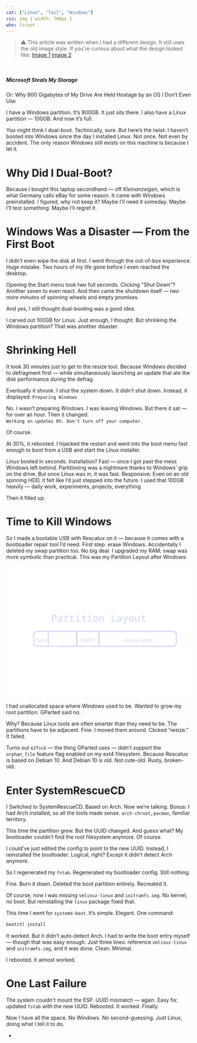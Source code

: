 ```yaml
---
cat: ["Linux", "fail", "Windows"]
css: img { width: 700px }
who: lsroot
---
```

> ⚠️ This article was written when I had a different design. It still uses the old image style. If you're curious about what the design looked like: [Image 1](https://cloud.fiosproject.de/legacyblog1.png)  [Image 2](https://cloud.fiosproject.de/legacyblog2.png)  
<br>

##### Microsoft Steals My Storage
Or: Why 800 Gigabytes of My Drive Are Held Hostage by an OS I Don’t Even Use

I have a Windows partition. It’s 800GB. It just sits there. I also have a Linux partition — 100GB. And now it’s full.

You might think I dual-boot. Technically, sure. But here’s the twist: I haven’t booted into Windows since the day I installed Linux. Not once. Not even by accident. The only reason Windows still exists on this machine is because I let it.
# Why Did I Dual-Boot?
Because I bought this laptop secondhand — off _Kleinanzeigen_, which is what Germany calls eBay for some reason. It came with Windows preinstalled. I figured, why not keep it? Maybe I’ll need it someday. Maybe I’ll test something. Maybe I’ll regret it.
# Windows Was a Disaster — From the First Boot
I didn’t even wipe the disk at first. I went through the out-of-box experience. Huge mistake. Two hours of my life gone before I even reached the desktop.

Opening the Start menu took two full seconds. Clicking "Shut Down"? Another seven to even react. And then came the shutdown itself — _two more minutes_ of spinning wheels and empty promises.

And yes, I still thought dual-booting was a good idea.

I carved out 100GB for Linux. Just enough, I thought. But shrinking the Windows partition? That was another disaster.
# Shrinking Hell
It took 30 minutes just to get to the resize tool. Because Windows decided to defragment first — while simultaneously launching an update that ate the disk performance _during_ the defrag.

Eventually it shrunk. I shut the system down. It didn’t shut down. Instead, it displayed: `Preparing Windows`

No. I wasn’t preparing Windows. I was leaving Windows. But there it sat — for over an hour. Then it changed:  
`Working on updates 0%. Don't turn off your computer.`

Of course.

At 30%, it rebooted. I hijacked the restart and went into the boot menu fast enough to boot from a USB and start the Linux installer.

Linux booted in seconds. Installation? Fast — once I got past the mess Windows left behind. Partitioning was a nightmare thanks to Windows’ grip on the drive. But once Linux was in, it was fast. Responsive. Even on an old spinning HDD, it felt like I’d just stepped into the future. I used that 100GB heavily — daily work, experiments, projects, everything.

Then it filled up.
# Time to Kill Windows
So I made a bootable USB with Rescatux on it — because it comes with a bootloader repair tool I’d need. First step: erase Windows. Accidentally I deleted my swap partition too. No big deal. I upgraded my RAM; swap was more symbolic than practical.
This was my Partition Layout after Windows:

![](/files/partitions_new.png)

I had unallocated space where Windows used to be. Wanted to grow my root partition. GParted said no.

Why? Because Linux tools are often smarter than they need to be. The partitions have to be adjacent. Fine. I moved them around. Clicked “resize.” It failed.

Turns out `e2fsck` — the thing GParted uses — didn’t support the `orphan_file` feature flag enabled on my ext4 filesystem. Because Rescatux is based on Debian 10. And Debian 10 is old. Not cute-old. Rusty, broken-old.
# Enter SystemRescueCD
I Switched to SystemRescueCD. Based on Arch. Now we’re talking. Bonus: I had Arch installed, so all the tools made sense. `arch-chroot`, `pacman`, familiar territory.

This time the partition grew. But the UUID changed. And guess what? My bootloader couldn’t find the root filesystem anymore. Of course.

I could’ve just edited the config to point to the new UUID. Instead, I reinstalled the bootloader. Logical, right? Except it didn’t detect Arch anymore.

So I regenerated my `fstab`. Regenerated my bootloader config. Still nothing.

Fine. Burn it down. Deleted the boot partition entirely. Recreated it.

Of course, now I was missing `vmlinuz-linux` and `initramfs.img`. No kernel, no boot. But reinstalling the `linux` package fixed that.

This time I went for `systemd-boot`. It’s simple. Elegant. One command:
```bash
bootctl install
```
It worked. But it didn’t auto-detect Arch. I had to write the boot entry myself — though that was easy enough. Just three lines: reference `vmlinuz-linux` and `initramfs.img`, and it was done. Clean. Minimal.

I rebooted. It almost worked.
# One Last Failure
The system couldn't mount the ESP. UUID mismatch — again. Easy fix: updated `fstab` with the new UUID. Rebooted. It worked. Finally.

Now I have all the space. No Windows. No second-guessing. Just Linux, doing what I tell it to do.



















-
